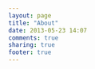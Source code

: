 ```yaml
---
layout: page
title: "About"
date: 2013-05-23 14:07
comments: true
sharing: true
footer: true
---
```

